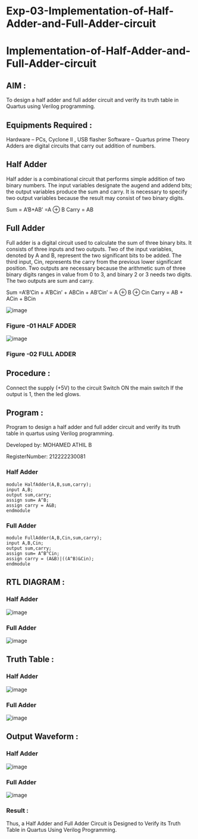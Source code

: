 # Exp-03-Implementation-of-Half-Adder-and-Full-Adder-circuit

# Implementation-of-Half-Adder-and-Full-Adder-circuit
## AIM :
To design a half adder and full adder circuit and verify its truth table in Quartus using Verilog programming.

## Equipments Required :
Hardware – PCs, Cyclone II , USB flasher
Software – Quartus prime
Theory
Adders are digital circuits that carry out addition of numbers.

## Half Adder
Half adder is a combinational circuit that performs simple addition of two binary numbers. The input variables designate the augend and addend bits; the output variables produce the sum and carry. It is necessary to specify two output variables because the result may consist of two binary digits.

Sum = A’B+AB’ =A ⊕ B Carry = AB

## Full Adder
Full adder is a digital circuit used to calculate the sum of three binary bits. It consists of three inputs and two outputs. Two of the input variables, denoted by A and B, represent the two significant bits to be added. The third input, Cin, represents the carry from the previous lower significant position. Two outputs are necessary because the arithmetic sum of three binary digits ranges in value from 0 to 3, and binary 2 or 3 needs two digits. The two outputs are sum and carry.

Sum =A’B’Cin + A’BCin’ + ABCin + AB’Cin’ = A ⊕ B ⊕ Cin Carry = AB + ACin + BCin

 ![image](https://user-images.githubusercontent.com/36288975/163552156-a13e5a56-c638-4110-97d9-8896907c8d25.png)

### Figure -01 HALF ADDER 


![image](https://user-images.githubusercontent.com/36288975/163552057-b3547877-6d07-45b4-b7e0-bcfebfad9e1d.png)

### Figure -02 FULL ADDER 

## Procedure :

Connect the supply (+5V) to the circuit
Switch ON the main switch
If the output is 1, then the led glows.

## Program :

Program to design a half adder and full adder circuit and verify its truth table in quartus using Verilog programming.

Developed by: MOHAMED ATHIL B

RegisterNumber: 212222230081

### Half Adder 
```
module HalfAdder(A,B,sum,carry);
input A,B;
output sum,carry;
assign sum= A^B;
assign carry = A&B;
endmodule
```

### Full Adder 
```
module FullAdder(A,B,Cin,sum,carry);
input A,B,Cin;
output sum,carry;
assign sum= A^B^Cin;
assign carry = (A&B)|((A^B)&Cin);
endmodule
```

## RTL DIAGRAM :

### Half Adder
![image](https://github.com/Bmohamedathil/Exp-02-Implementation-of-Half-Adder-and-Full-Adder-circuit/assets/119560261/71b90843-2114-4f45-bf35-3fd71f93d922)

### Full Adder
![image](https://github.com/Bmohamedathil/Exp-02-Implementation-of-Half-Adder-and-Full-Adder-circuit/assets/119560261/960e894c-2256-4df8-8aff-ec514cce87ac)

## Truth Table :

### Half Adder
![image](https://github.com/Bmohamedathil/Exp-02-Implementation-of-Half-Adder-and-Full-Adder-circuit/assets/119560261/d7bd0794-3f1e-422f-afc3-07c4a6350be6)

### Full Adder
![image](https://github.com/Bmohamedathil/Exp-02-Implementation-of-Half-Adder-and-Full-Adder-circuit/assets/119560261/7e5b279c-83be-4c9c-a990-084528939154)

## Output Waveform :

### Half Adder
![image](https://github.com/Bmohamedathil/Exp-02-Implementation-of-Half-Adder-and-Full-Adder-circuit/assets/119560261/c1ff2d8c-5819-46b8-aa0e-b92888042727)

### Full Adder
![image](https://github.com/Bmohamedathil/Exp-02-Implementation-of-Half-Adder-and-Full-Adder-circuit/assets/119560261/bdbe5ee6-b913-4e58-b905-0dac213922c9)

### Result :
Thus, a Half Adder and Full Adder Circuit is Designed to Verify its Truth Table in Quartus Using Verilog Programming.
